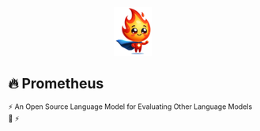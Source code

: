<p align="center">
<img src="assets/logo.png" alt="Prometheus-Logo" style="width: 15%; display: block; margin: auto;">
</p>

# 🔥 Prometheus
⚡ An Open Source Language Model for Evaluating Other Language Models 🚀 ⚡

